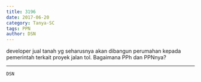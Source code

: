```yaml
---
title: 3196
date: 2017-06-20
category: Tanya-SC
tags: PPN
author: DSN
---
```


developer jual tanah yg seharusnya akan dibangun perumahan kepada pemerintah terkait proyek jalan tol. Bagaimana PPh dan PPNnya?

---



`DSN`

